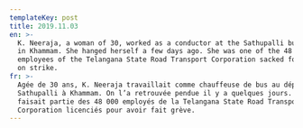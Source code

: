 ```yaml
---
templateKey: post
title: 2019.11.03
en: >-
  K. Neeraja, a woman of 30, worked as a conductor at the Sathupalli bus depot
  in Khammam. She hanged herself a few days ago. She was one of the 48 000
  employees of the Telangana State Road Transport Corporation sacked for being
  on strike.
fr: >-
  Agée de 30 ans, K. Neeraja travaillait comme chauffeuse de bus au dépôt de
  Sathupalli à Khammam. On l’a retrouvée pendue il y a quelques jours. Elle
  faisait partie des 48 000 employés de la Telangana State Road Transport
  Corporation licenciés pour avoir fait grève.
---
```


